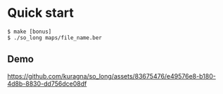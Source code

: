 # Quick start
```console
$ make [bonus]
$ ./so_long maps/file_name.ber
```
## Demo
https://github.com/kuragna/so_long/assets/83675476/e49576e8-b180-4d8b-8830-dd756dce08df


